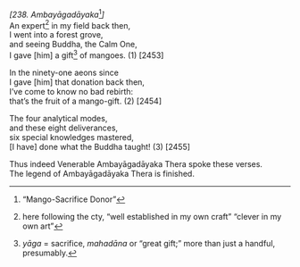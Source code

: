 *\[238. Ambayāgadāyaka*[^1]*\]*  
An expert[^2] in my field back then,  
I went into a forest grove,  
and seeing Buddha, the Calm One,  
I gave \[him\] a gift[^3] of mangoes. (1) \[2453\]

In the ninety-one aeons since  
I gave \[him\] that donation back then,  
I’ve come to know no bad rebirth:  
that’s the fruit of a mango-gift. (2) \[2454\]

The four analytical modes,  
and these eight deliverances,  
six special knowledges mastered,  
\[I have\] done what the Buddha taught! (3) \[2455\]

Thus indeed Venerable Ambayāgadāyaka Thera spoke these verses.  
The legend of Ambayāgadāyaka Thera is finished.

[^1]: “Mango-Sacrifice Donor”

[^2]: here following the cty, “well established in my own craft” “clever in my own art”

[^3]: *yāga* = sacrifice, *mahadāna* or “great gift;” more than just a handful, presumably.
